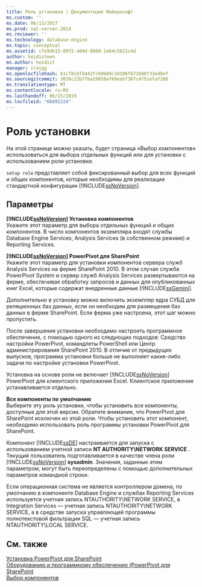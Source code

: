 ```yaml
---
title: Роль установки | Документация Майкрософт
ms.custom: ''
ms.date: 06/13/2017
ms.prod: sql-server-2014
ms.reviewer: ''
ms.technology: database-engine
ms.topic: conceptual
ms.assetid: c7e9db15-89f2-4d4d-8860-1e64c5821c4d
author: heidisteen
ms.author: heidist
manager: craigg
ms.openlocfilehash: b1cf8c6f8442fc69669c10106f671040733e48ef
ms.sourcegitcommit: 3026c22b7fba19059a769ea5f367c4f51efaf286
ms.translationtype: MT
ms.contentlocale: ru-RU
ms.lasthandoff: 06/15/2019
ms.locfileid: "66092224"
---
```

# <a name="setup-role"></a>Роль установки
  На этой странице можно указать, будет страница «Выбор компонентов» использоваться для выбора отдельных функций или для установки с использованием роли установки.  
  
 `setup role` представляет собой фиксированный выбор для всех функций и общих компонентов, которые необходимы для реализации стандартной конфигурации [!INCLUDE[ssNoVersion](../../includes/ssnoversion-md.md)].  
  
## <a name="options"></a>Параметры  
 **[!INCLUDE[ssNoVersion](../../includes/ssnoversion-md.md)] Установка компонентов**  
 Укажите этот параметр для выбора отдельных функций и общих компонентов. В число компонентов экземпляра входят службы Database Engine Services, Analysis Services (в собственном режиме) и Reporting Services.  
  
 **[!INCLUDE[ssNoVersion](../../includes/ssnoversion-md.md)] PowerPivot для SharePoint**  
 Укажите этот параметр для установки компонентов сервера служб Analysis Services на ферме SharePoint 2010. В этом случае служба PowerPivot System и сервер служб Analysis Services развертываются на ферме, обеспечивая обработку запросов и данных для опубликованных книг Excel, которые содержат внедренные данные [!INCLUDE[ssGemini](../../includes/ssgemini-md.md)].  
  
 Дополнительно в установку можно включить экземпляр ядра СУБД для реляционных баз данных, если он необходим для размещения баз данных в ферме SharePoint. Если ферма уже настроена, этот шаг можно пропустить.  
  
 После завершения установки необходимо настроить программное обеспечение, с помощью одного из следующих подходов: Средство настройки PowerPivot, командлеты PowerShell или Центр администрирования SharePoint 2010. В отличие от предыдущих выпусков, программа установки больше не выполняет какие-либо задачи по настройке установки PowerPivot.  
  
 Установка на основе роли не включает [!INCLUDE[ssNoVersion](../../includes/ssnoversion-md.md)] PowerPivot для клиентского приложения Excel. Клиентское приложение устанавливается отдельно.  
  
 **Все компоненты по умолчанию**  
 Выберите эту роль установки, чтобы установить все компоненты, доступные для этой версии. Обратите внимание, что PowerPivot для SharePoint исключен из этой роли. Чтобы установить этот компонент, необходимо использовать роль программы установки PowerPivot для SharePoint.  
  
 Компонент [!INCLUDE[ssDE](../../includes/ssde-md.md)] настраивается для запуска с использованием учетной записи **NT AUTHORITY\NETWORK SERVICE** . Текущий пользователь подготавливается в качестве члена роли [!INCLUDE[ssNoVersion](../../includes/ssnoversion-md.md)] **sysadmin**. Значения, заданные этим параметром, могут быть переопределены с помощью дополнительных параметров командной строки.  
  
 Если операционная система не является контроллером домена, по умолчанию в компоненте Database Engine и службах Reporting Services используется учетная запись NTAUTHORITY\NETWORK SERVICE, в Integration Services — учетная запись NTAUTHORITY\NETWORK SERVICE, а в средстве запуска управляющей программы полнотекстовой фильтрации SQL — учетная запись NTAUTHORITY\LOCAL SERVICE.  
  
## <a name="see-also"></a>См. также  
 [Установка PowerPivot для SharePoint](https://go.microsoft.com/fwlink/?LinkId=206906)   
 [Оборудованию и программному обеспечению (PowerPivot для SharePoint](https://go.microsoft.com/fwlink/?LinkId=216823)   
 [Выбор компонентов](../../../2014/sql-server/install/feature-selection.md)  
  
  

